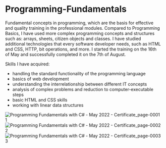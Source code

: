 # Programming-Fundamentals
 Fundamental concepts in programming, which are the basis for effective and quality training in the professional modules. Compared to Programming Basics, I have used more complex programming concepts and structures such as: arrays, sheets, citizen objects and classes. I have studied additional technologies that every software developer needs, such as HTML and CSS, HTTP, bit operations, and more. I started the training on the 16th of May and successfully completed it on the 7th of August.

Skills I have acquired:
 - handling the standard functionality of the programming language
 - basics of web development
 - understanding the interrelationship between different IT concepts
 - analysis of complex problems and reduction to computer-executable steps
 - basic HTML and CSS skills
 - working with linear data structures

![Programming Fundamentals with C# - May 2022 - Certificate_page-0001 1](https://user-images.githubusercontent.com/106109182/187653911-25250d12-0706-47c1-ae95-40a75e7f165a.jpg)
![Programming Fundamentals with C# - May 2022 - Certificate_page-0002 2](https://user-images.githubusercontent.com/106109182/187653956-6dbab4c8-ea04-424c-998d-afc183605fe9.jpg)
![Programming Fundamentals with C# - May 2022 - Certificate_page-0003 3](https://user-images.githubusercontent.com/106109182/187653978-ab7cbd13-632c-436a-9770-fcdb5c264159.jpg)

